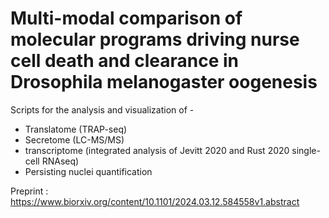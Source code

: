 # Multi-modal comparison of molecular programs driving nurse cell death and clearance in Drosophila melanogaster oogenesis 

Scripts for the analysis and visualization of - 

- Translatome (TRAP-seq)
- Secretome (LC-MS/MS)
- transcriptome (integrated analysis of Jevitt 2020 and Rust 2020 single-cell RNAseq)
- Persisting nuclei quantification


Preprint : https://www.biorxiv.org/content/10.1101/2024.03.12.584558v1.abstract
